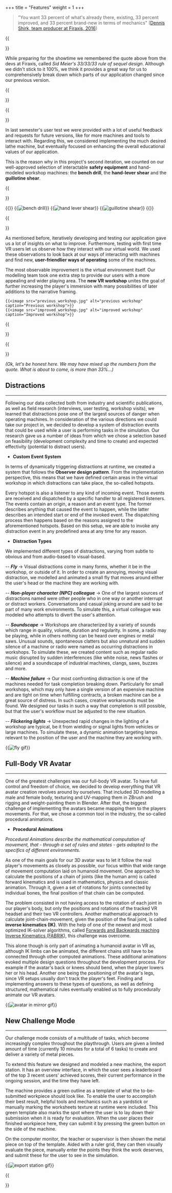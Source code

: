 +++
title = "Features"
weight = 1
+++

> "You want 33 percent of what's already there, existing, 33 percent improved, and 33 percent brand-new in terms of mechanics" ([Dennis Shirk, team producer at Firaxis, 2016](https://www.gamasutra.com/view/news/275196/City_management_mayhem_and_Sid_Meiers_wisdom_Making_Civilization_VI.php))

{{<section title="What's new?" >}}
	
While preparing for the showtime we remembered the quote above from the devs at Firaxis, called _Sid Meier's 33/33/33 rule of sequel design_. 
Although we didn't stick to it 100%, we think it provides a great way for us to comprehensively break down which parts of our application changed since our previous version.

{{</section>}}

{{<section title="The existing 33%" >}}

In last semester's user test we were provided with a lot of useful feedback and requests for future versions, like for more machines and tools to interact with. 
Regarding this, we considered implementing the much desired lathe machine, but eventually focused on enhancing the overall educational values of our application.

This is the reason why in this project's second iteration, we counted on our well-approved selection of interactable **safety equipment** and hand-modeled workshop machines: 
the **bench drill**, the **hand-lever shear** and the **guillotine shear**.

{{</section>}}

{{<gallery>}}
	{{<image src="bench_drill.png" alt="bench drill" caption="Bench drill">}}
	{{<image src="hand_lever_shear.png" alt="hand lever shear" caption="Hand-lever shear">}}
	{{<image src="guillotine_shear.png" alt="guillotine shear" caption="Guillotine shear">}}
{{</gallery>}}

{{<section title="The improved 33%" >}}

As mentioned before, iteratively developing and testing our application gave us a lot of insights on what to improve. 
Furthermore, testing with first time VR users let us observe how they interact with our virtual world. 
We used these observations to look back at our ways of interacting with machines and find new, **user-friendlier ways of operating** some of the machines.

The most observable improvement is the virtual environment itself. 
Our modelling team took one extra step to provide our users with a more appealing and wider playing area. 
The **new VR workshop** unites the goal of further increasing the player's immersion with many possibilities of later additions to the narrative framing. 

	{{<image src="previous_workshop.jpg" alt="previous workshop" caption="Previous workshop">}}
	{{<image src="improved_workshop.jpg" alt="improved workshop" caption="Improved workshop">}}

{{</section>}}



{{<section title="The brand-new 33+%" >}}

_(Ok, let's be honest here. We may have mixed up the numbers from the quote. What is about to come, is more than 33%...)_


Distractions
------
---


Following our data collected both from industry and scientific publications, as well as field research (interviews, user testing, workshop visits), we learned that distractions pose one of the largest sources of danger when operating machines. 
In consideration of the various directions we could take our project in, we decided to develop a system of distraction events that could be used while a user is performing tasks in the simulation. 
Our research gave us a number of ideas from which we chose a selection based on feasibility (development complexity and time to create) and expected effectivity (potential to distract users).

- **Custom Event System**

In terms of dynamically triggering distractions at runtime, we created a system that follows the **Observer design pattern**. 
From the implementation perspective, this means that we have defined certain areas in the virtual workshop in which distractions can take place, the so-called hotspots. 

Every hotspot is also a listener to any kind of incoming event. 
Those events are received and dispatched by a specific handler to all registered listeners. 
The events contain an origin, a reason and an event type. The former describes anything that caused the event to happen, while the latter describes an intended start or end of the invoked event. 
The dispatching process then happens based on the reasons assigned to the aforementioned hotspots. 
Based on this setup, we are able to invoke any distraction event in any predefined area at any time for any reason.


- **Distraction Types**


We implemented different types of distractions, varying from subtle to obvious and from audio-based to visual-based.


-- **_Fly_** -> Visual distractions come in many forms, whether it be in the workshop, or outside of it. 
In order to create an annoying, moving visual distraction, we modelled and animated a small fly that moves around either the user's head or the machine they are working with.


-- **_Non-player character (NPC) colleague_** -> One of the largest sources of distractions named were other people who in one way or another interrupt or distract workers. 
Conversations and casual joking around are said to be part of many work environments. 
To simulate this, a virtual colleague was modeled who attempts to divert the user's attention.


-- **_Soundscape_** -> Workshops are characterized by a variety of sounds which range in quality, volume, duration and regularity. 
In some, a radio may be playing, while in others nothing can be heard over engines or metal saws. 
Unusual sounds, spontaneous clatters but also unnatural and sudden silence of a machine or radio were named as occurring distractions in workshops. 
To simulate these, we created content such as regular radio music disrupted by sudden interferences (like white noise, news flashes or silence) and a soundscape of industrial machines, clangs, saws, buzzes and more.


-- **_Machine failure_** -> Our most confronting distraction is one of the machines needed for task completion breaking down. 
Particularly for small workshops, which may only have a single version of an expensive machine and are tight on time when fulfilling contracts, a broken machine can be a great source of distress. 
In such cases, creative workarounds must be found. We designed our tasks in such a way that completion is still possible, but that the user's workflow must be adjusted to the new situation.


-- **_Flickering lights_** -> Unexpected rapid changes in the lighting of a workshop are typical, be it from wielding or signal lights from vehicles or large machines. 
To simulate these, a dynamic animation targeting lamps relevant to the position of the user and the machine they are working with.


{{<image src="fly_distraction.gif" alt="fly gif" caption="Fly distraction">}}


Full-Body VR Avatar
------
---

One of the greatest challenges was our full-body VR avatar. To have full control and freedom of choice, we decided to develop everything that VR avatar creation revolves around by ourselves. 
That included 3D modelling a male and female body, texturing and UV-mapping them in ZBrush and rigging and weight-painting them in Blender. 
After that, the biggest challenge of implementing the avatars became mapping them to the players movements. For that, we chose a common tool in the industry, the so-called procedural animations.


- **Procedural Animations**


_Procedural Animations describe the mathematical computation of movement, that - through a set of rules and states - gets adapted to the specifics of different environments._

As one of the main goals for our 3D avatar was to let it follow the real player's movements as closely as possible, our focus within that wide range of movement computation laid on humanoid movement. 
One approach to calculate the positions of a chain of joints (like the human arm) is called forward kinematics and is used in mathematics, physics and classic animation. 
Through it, given a set of rotations for joints connected by individual bones, the final position of that chain can be computed. 

The problem consisted in not having access to the rotation of each joint in our player's body, but only the positions and rotations of the tracked VR headset and their two VR controllers. 
Another mathematical approach to calculate joint-chain-movement, given the position of the final joint, is called **inverse kinematics (IK)**. 
With the help of one of the newest and most optimized IK-solver algorithms, called [Forwards and Backwards reaching Inverse Kinematics (FABRIK)](https://www.researchgate.net/profile/Andreas-Aristidou/publication/273166356_Inverse_Kinematics_a_review_of_existing_techniques_and_introduction_of_a_new_fast_iterative_solver/links/54faeca10cf20b0d2cb8782b/Inverse-Kinematics-a-review-of-existing-techniques-and-introduction-of-a-new-fast-iterative-solver.pdf#page74),
this challenge was overcome.

This alone though is only part of animating a humanoid avatar in VR as, although IK limbs can be animated, the different chains still have to be connected through other computed animations. 
These additional animations evoked multiple design questions throughout the development process. For example if the avatar's back or knees should bend, when the player lowers her or his head. 
Another one being the positioning of the avatar's legs, since VR setups usually don't track the player's feet. 
Finding and implementing answers to these types of questions, as well as defining structured, mathematical rules eventually enabled us to fully procedurally animate our VR avatars.


{{<image src="avatar.gif" alt="avatar in mirror gif" caption="Full-body VR avatar">}}


New Challenge Mode
------
---


Our challenge mode consists of a multitude of tasks, which become increasingly complex throughout the playthrough. 
Users are given a limited amount of time (currently 10 minutes for a total of 6 tasks) to create and deliver a variety of metal pieces. 

To extend this feature we designed and modeled a new machine, the export station. 
It has an overview interface, in which the user sees a leaderboard of the top 3 recent users' achieved scores, their current performance in the ongoing session, and the time they have left.
 
The machine provides a green outline as a template of what the to-be-submitted workpiece should look like. 
To enable the user to accomplish their best result, helpful tools and mechanics such as a yardstick or manually marking the worksheets texture at runtime were included. 
This green template also marks the spot where the user is to lay down their submission when it is ready for evaluation. 
When the user places their finished workpiece here, they can submit it by pressing the green button on the side of the machine.

On the computer monitor, the teacher or supervisor is then shown the metal piece on top of the template. 
Aided with a ruler grid, they can then visually evaluate the piece, manually enter the points they think the work deserves, and submit these for the user to see in the simulation. 


{{<image src="challenge_mode.gif" alt="export station gif" caption="Submitting a task at the export station">}}

{{</section>}}
